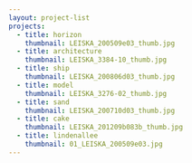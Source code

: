 ```yaml
---
layout: project-list
projects:
  - title: horizon
    thumbnail: LEISKA_200509e03_thumb.jpg
  - title: architecture
    thumbnail: LEISKA_3384-10_thumb.jpg
  - title: ship
    thumbnail: LEISKA_200806d03_thumb.jpg
  - title: model
    thumbnail: LEISKA_3276-02_thumb.jpg
  - title: sand
    thumbnail: LEISKA_200710d03_thumb.jpg
  - title: cake
    thumbnail: LEISKA_201209b083b_thumb.jpg
  - title: lindenallee
    thumbnail: 01_LEISKA_200509e03.jpg
---
```

